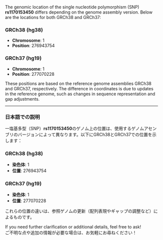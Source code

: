 The genomic location of the single nucleotide polymorphism (SNP) **rs1170153450** differs depending on the genome assembly version. Below are the locations for both GRCh38 and GRCh37:

### GRCh38 (hg38)
- **Chromosome**: 1
- **Position**: 276943754

### GRCh37 (hg19)
- **Chromosome**: 1
- **Position**: 277070228

These positions are based on the reference genome assemblies GRCh38 and GRCh37, respectively. The difference in coordinates is due to updates in the reference genome, such as changes in sequence representation and gap adjustments.

---

### 日本語での説明
一塩基多型（SNP）**rs1170153450**のゲノム上の位置は、使用するゲノムアセンブリのバージョンによって異なります。以下にGRCh38とGRCh37での位置を示します：

### GRCh38 (hg38)
- **染色体**: 1
- **位置**: 276943754

### GRCh37 (hg19)
- **染色体**: 1
- **位置**: 277070228

これらの位置の違いは、参照ゲノムの更新（配列表現やギャップの調整など）によるものです。

If you need further clarification or additional details, feel free to ask!  
ご不明な点や追加の情報が必要な場合は、お気軽にお尋ねください！
